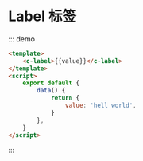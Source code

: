 # Label 标签

::: demo

```html
<template>
	<c-label>{{value}}</c-label>
</template>
<script>
	export default {
		data() {
			return {
				value: 'hell world',
			}
		},
	}
</script>
```

:::
